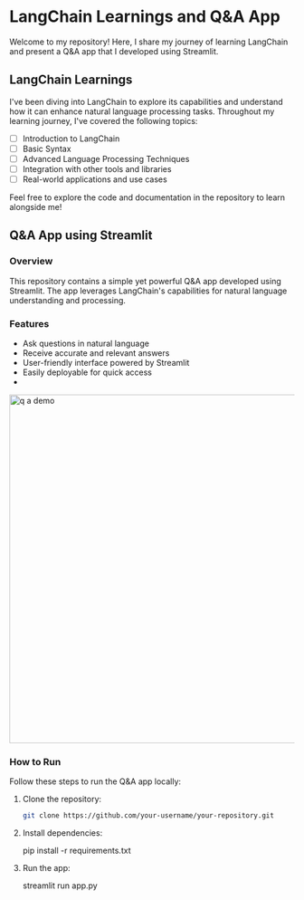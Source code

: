 # LangChain Learnings and Q&A App

Welcome to my repository! Here, I share my journey of learning LangChain and present a Q&A app that I developed using Streamlit.

## LangChain Learnings

I've been diving into LangChain to explore its capabilities and understand how it can enhance natural language processing tasks. Throughout my learning journey, I've covered the following topics:

- [ ] Introduction to LangChain
- [ ] Basic Syntax
- [ ] Advanced Language Processing Techniques
- [ ] Integration with other tools and libraries
- [ ] Real-world applications and use cases

Feel free to explore the code and documentation in the repository to learn alongside me!

## Q&A App using Streamlit

### Overview

This repository contains a simple yet powerful Q&A app developed using Streamlit. The app leverages LangChain's capabilities for natural language understanding and processing.

### Features

- Ask questions in natural language
- Receive accurate and relevant answers
- User-friendly interface powered by Streamlit
- Easily deployable for quick access
- 
<img width="616" alt="q a demo" src="https://github.com/AtharvaLitake/Langchain-Learnings-using-Q-A/assets/112816126/67f791ad-8b25-4547-aa86-f2a8affb81f1">

### How to Run

Follow these steps to run the Q&A app locally:

1. Clone the repository:

   ```bash
   git clone https://github.com/your-username/your-repository.git

2. Install dependencies:

   pip install -r requirements.txt

3. Run the app:
   
   streamlit run app.py
